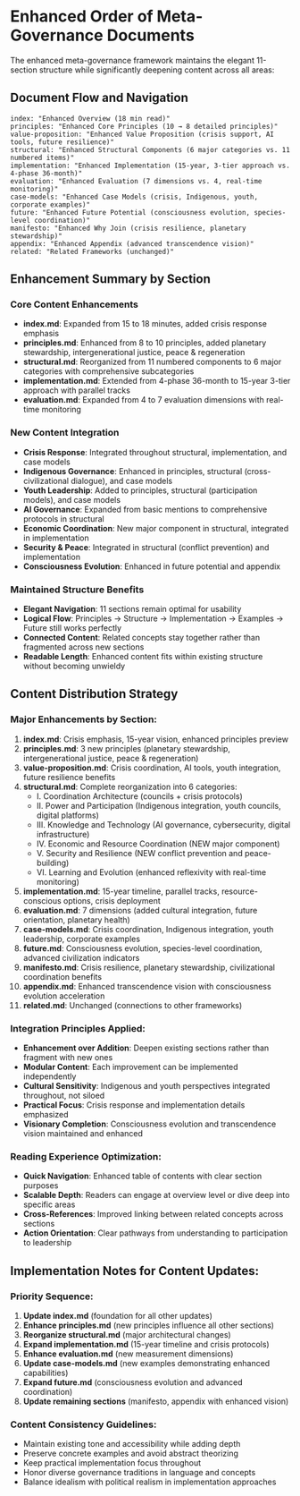 # Enhanced Order of Meta-Governance Documents

The enhanced meta-governance framework maintains the elegant 11-section structure while significantly deepening content across all areas:

## Document Flow and Navigation
```
index: "Enhanced Overview (18 min read)"
principles: "Enhanced Core Principles (10 → 8 detailed principles)"
value-proposition: "Enhanced Value Proposition (crisis support, AI tools, future resilience)"
structural: "Enhanced Structural Components (6 major categories vs. 11 numbered items)"
implementation: "Enhanced Implementation (15-year, 3-tier approach vs. 4-phase 36-month)"
evaluation: "Enhanced Evaluation (7 dimensions vs. 4, real-time monitoring)"
case-models: "Enhanced Case Models (crisis, Indigenous, youth, corporate examples)"
future: "Enhanced Future Potential (consciousness evolution, species-level coordination)"
manifesto: "Enhanced Why Join (crisis resilience, planetary stewardship)"
appendix: "Enhanced Appendix (advanced transcendence vision)"
related: "Related Frameworks (unchanged)"
```

## Enhancement Summary by Section

### Core Content Enhancements
- **index.md**: Expanded from 15 to 18 minutes, added crisis response emphasis
- **principles.md**: Enhanced from 8 to 10 principles, added planetary stewardship, intergenerational justice, peace & regeneration
- **structural.md**: Reorganized from 11 numbered components to 6 major categories with comprehensive subcategories
- **implementation.md**: Extended from 4-phase 36-month to 15-year 3-tier approach with parallel tracks
- **evaluation.md**: Expanded from 4 to 7 evaluation dimensions with real-time monitoring

### New Content Integration
- **Crisis Response**: Integrated throughout structural, implementation, and case models
- **Indigenous Governance**: Enhanced in principles, structural (cross-civilizational dialogue), and case models
- **Youth Leadership**: Added to principles, structural (participation models), and case models
- **AI Governance**: Expanded from basic mentions to comprehensive protocols in structural
- **Economic Coordination**: New major component in structural, integrated in implementation
- **Security & Peace**: Integrated in structural (conflict prevention) and implementation
- **Consciousness Evolution**: Enhanced in future potential and appendix

### Maintained Structure Benefits
- **Elegant Navigation**: 11 sections remain optimal for usability
- **Logical Flow**: Principles → Structure → Implementation → Examples → Future still works perfectly
- **Connected Content**: Related concepts stay together rather than fragmented across new sections
- **Readable Length**: Enhanced content fits within existing structure without becoming unwieldy

## Content Distribution Strategy

### Major Enhancements by Section:
1. **index.md**: Crisis emphasis, 15-year vision, enhanced principles preview
2. **principles.md**: 3 new principles (planetary stewardship, intergenerational justice, peace & regeneration)
3. **value-proposition.md**: Crisis coordination, AI tools, youth integration, future resilience benefits
4. **structural.md**: Complete reorganization into 6 categories:
   - I. Coordination Architecture (councils + crisis protocols)
   - II. Power and Participation (Indigenous integration, youth councils, digital platforms)
   - III. Knowledge and Technology (AI governance, cybersecurity, digital infrastructure)
   - IV. Economic and Resource Coordination (NEW major component)
   - V. Security and Resilience (NEW conflict prevention and peace-building)
   - VI. Learning and Evolution (enhanced reflexivity with real-time monitoring)
5. **implementation.md**: 15-year timeline, parallel tracks, resource-conscious options, crisis deployment
6. **evaluation.md**: 7 dimensions (added cultural integration, future orientation, planetary health)
7. **case-models.md**: Crisis coordination, Indigenous integration, youth leadership, corporate examples
8. **future.md**: Consciousness evolution, species-level coordination, advanced civilization indicators
9. **manifesto.md**: Crisis resilience, planetary stewardship, civilizational coordination benefits
10. **appendix.md**: Enhanced transcendence vision with consciousness evolution acceleration
11. **related.md**: Unchanged (connections to other frameworks)

### Integration Principles Applied:
- **Enhancement over Addition**: Deepen existing sections rather than fragment with new ones
- **Modular Content**: Each improvement can be implemented independently
- **Cultural Sensitivity**: Indigenous and youth perspectives integrated throughout, not siloed
- **Practical Focus**: Crisis response and implementation details emphasized
- **Visionary Completion**: Consciousness evolution and transcendence vision maintained and enhanced

### Reading Experience Optimization:
- **Quick Navigation**: Enhanced table of contents with clear section purposes
- **Scalable Depth**: Readers can engage at overview level or dive deep into specific areas
- **Cross-References**: Improved linking between related concepts across sections
- **Action Orientation**: Clear pathways from understanding to participation to leadership

## Implementation Notes for Content Updates:

### Priority Sequence:
1. **Update index.md** (foundation for all other updates)
2. **Enhance principles.md** (new principles influence all other sections)
3. **Reorganize structural.md** (major architectural changes)
4. **Expand implementation.md** (15-year timeline and crisis protocols)
5. **Enhance evaluation.md** (new measurement dimensions)
6. **Update case-models.md** (new examples demonstrating enhanced capabilities)
7. **Expand future.md** (consciousness evolution and advanced coordination)
8. **Update remaining sections** (manifesto, appendix with enhanced vision)

### Content Consistency Guidelines:
- Maintain existing tone and accessibility while adding depth
- Preserve concrete examples and avoid abstract theorizing
- Keep practical implementation focus throughout
- Honor diverse governance traditions in language and concepts
- Balance idealism with political realism in implementation approaches
